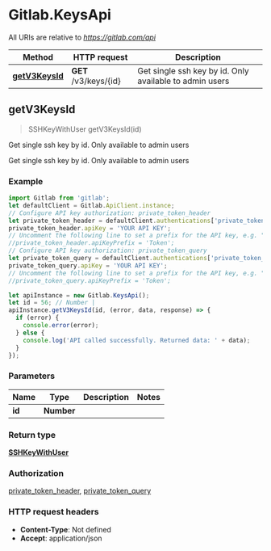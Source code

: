 # Gitlab.KeysApi

All URIs are relative to *https://gitlab.com/api*

Method | HTTP request | Description
------------- | ------------- | -------------
[**getV3KeysId**](KeysApi.md#getV3KeysId) | **GET** /v3/keys/{id} | Get single ssh key by id. Only available to admin users



## getV3KeysId

> SSHKeyWithUser getV3KeysId(id)

Get single ssh key by id. Only available to admin users

Get single ssh key by id. Only available to admin users

### Example

```javascript
import Gitlab from 'gitlab';
let defaultClient = Gitlab.ApiClient.instance;
// Configure API key authorization: private_token_header
let private_token_header = defaultClient.authentications['private_token_header'];
private_token_header.apiKey = 'YOUR API KEY';
// Uncomment the following line to set a prefix for the API key, e.g. "Token" (defaults to null)
//private_token_header.apiKeyPrefix = 'Token';
// Configure API key authorization: private_token_query
let private_token_query = defaultClient.authentications['private_token_query'];
private_token_query.apiKey = 'YOUR API KEY';
// Uncomment the following line to set a prefix for the API key, e.g. "Token" (defaults to null)
//private_token_query.apiKeyPrefix = 'Token';

let apiInstance = new Gitlab.KeysApi();
let id = 56; // Number | 
apiInstance.getV3KeysId(id, (error, data, response) => {
  if (error) {
    console.error(error);
  } else {
    console.log('API called successfully. Returned data: ' + data);
  }
});
```

### Parameters


Name | Type | Description  | Notes
------------- | ------------- | ------------- | -------------
 **id** | **Number**|  | 

### Return type

[**SSHKeyWithUser**](SSHKeyWithUser.md)

### Authorization

[private_token_header](../README.md#private_token_header), [private_token_query](../README.md#private_token_query)

### HTTP request headers

- **Content-Type**: Not defined
- **Accept**: application/json

